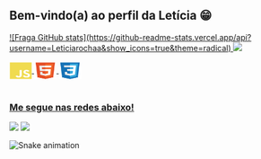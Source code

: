 ## Bem-vindo(a) ao perfil da Letícia 😁

 <div>
  <a href="https://github.com/Leticiarochaa">
   ![Fraga GitHub stats](https://github-readme-stats.vercel.app/api?username=Leticiarochaa&show_icons=true&theme=radical)
   <https://github-readme-stats.vercel.app/api?username=Leticiarochaa&theme=default>
   <img height="180em" src="https://github-readme-stats.vercel.app/api/top-langs/?username=Leticiarochaa&layout=compact&langs_count=6&theme=tokyonight"/>

</div>
<div style="display: inline_block"><br>
  <img align="center" alt="Js" height="30" width="40" src="https://raw.githubusercontent.com/devicons/devicon/master/icons/javascript/javascript-plain.svg">
  <img align="center" alt="HTML" height="30" width="40" src="https://raw.githubusercontent.com/devicons/devicon/master/icons/html5/html5-original.svg">
  <img align="center" alt="CSS" height="30" width="40" src="https://raw.githubusercontent.com/devicons/devicon/master/icons/css3/css3-original.svg">
</div>
 
 <br>
 
  ### Me segue nas redes abaixo!
 
<div> 
  <a href="https://instagram.com/leticia_rochasilva" target="_blank"><img src="https://img.shields.io/badge/-Instagram-%23E4405F?style=for-the-badge&logo=instagram&logoColor=white" target="_blank"></a>
  <a href="https://www.linkedin.com/in/leticia-rocha-da-silva-ba4588149" target="_blank"><img src="https://img.shields.io/badge/-LinkedIn-%230077B5?style=for-the-badge&logo=linkedin&logoColor=white" target="_blank"></a> 

 ![Snake animation](https://github.com/Leticiarochaa/Leticiarochaa/blob/output/github-contribution-grid-snake.svg)

</div>
